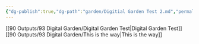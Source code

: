 ```yaml
---
{"dg-publish":true,"dg-path":"garden/Digitial Garden Test 2.md","permalink":"/garden/digitial-garden-test-2/","created":"","updated":""}
---
```


[[90 Outputs/93 Digital Garden/Digital Garden Test\|Digital Garden Test]]
[[90 Outputs/93 Digital Garden/This is the way\|This is the way]]